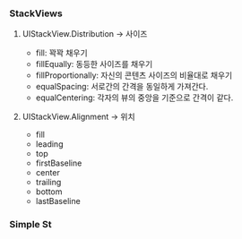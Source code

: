 
### StackViews

1. UIStackView.Distribution  -> 사이즈
   * fill: 꽉꽉 채우기
   * fillEqually: 동등한 사이즈를 채우기
   * fillProportionally: 자신의 콘텐츠 사이즈의 비율대로 채우기
   * equalSpacing: 서로간의 간격을 동일하게 가져간다.
   * equalCentering: 각자의 뷰의 중앙을 기준으로 간격이 같다.
  
2. UIStackView.Alignment -> 위치
   * fill
   * leading
   * top
   * firstBaseline
   * center
   * trailing
   * bottom
   * lastBaseline


  ### Simple St
